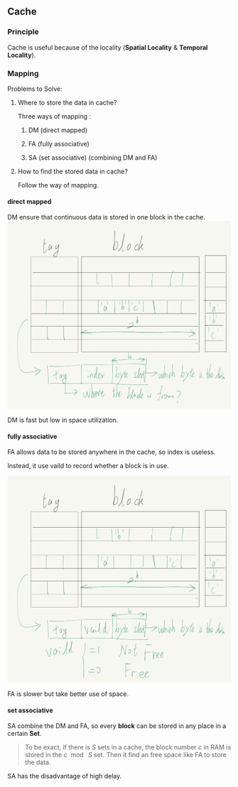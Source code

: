 ## Cache

### Principle

Cache is useful because of the locality (**Spatial Locality** & **Temporal Locality**).

### Mapping

Problems to Solve:

1. Where to store the data in cache?
   
   Three ways of mapping :
   
   1. DM (direct mapped)
   
   2. FA (fully associative)
   
   3. SA (set associative) (combining DM and FA)

2. How to find the stored data in cache?
   
   Follow the way of mapping.

#### direct mapped

DM ensure that continuous data is stored in one block in the cache.
![img](DM.png)

DM is fast but low in space utilization.

#### fully associative

FA allows data to be stored anywhere in the cache, so index is useless.

Instead, it use vaild to record whether a block is in use.

![img](FA.png)

FA is slower but take better use of space.

#### set associative

SA combine the DM and FA, so every **block** can be stored in any place in a certain **Set**.

> To be exact, if there is $S$ sets in a cache, the block number $c$ in RAM is stored in the $c\ \bmod\ S$ set. Then it find an free space like FA to store the data.

SA has the disadvantage of high delay.


